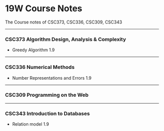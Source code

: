 # 19W Course Notes
The Course notes of CSC373, CSC336, CSC309, CSC343
***
### CSC373 Algorithm Design, Analysis & Complexity
 - Greedy Algorithm 1.9
***
### CSC336 Numerical Methods 
 - Number Representations and Errors 1.9
***
### CSC309 Programming on the Web
***
### CSC343 Introduction to Databases
 - Relation model 1.9
